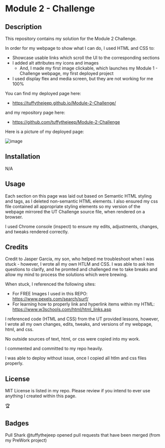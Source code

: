 # Module 2 - Challenge

## Description

This repository contains my solution for the Module 2 Challenge.

In order for my webpage to show what I can do, I used HTML and CSS to:

- Showcase usable links which scroll the UI to the corresponding sections
- I added alt attributes my icons and images
    - And, I made my first image clickable, which launches my Module 1 - Challenge webpage, my first deployed  project
- I used display flex and media screen, but they are not working for me 100%

You can find my deployed page here:

- <https://tuffythejeep.github.io/Module-2-Challenge/>

and my repository page here:
- <https://github.com/tuffythejeep/Module-2-Challenge>

Here is a picture of my deployed page:

![image](https://github.com/tuffythejeep/Module-2-Challenge/assets/167649421/7747266d-62c0-4da8-8b0c-99e7a8638048)

## Installation

N/A

## Usage

Each section on this page was laid out based on Semantic HTML styling and tags, as I deleted non-semantic HTML elements. I also ensured my css file contained all appropriate styling elements so my version of the webpage mirrored the UT Challenge source file, when rendered on a browser.

I used Chrome console (inspect) to ensure my edits, adjustments, changes, and tweaks rendered correctly.

## Credits

Credit to Jasper Garcia, my son, who helped me troubleshoot when I was stuck - however, I wrote all my own HTLM and CSS. I was able to ask him questions to clarify, and he promted and challenged me to take breaks and allow my mind to process the solutions which were brewing.

When stuck, I referenced the following sites:

- For FREE Images I used in this REPO: <https://www.pexels.com/search/surf/>
- For learning how to properly link and hyperlink items within my HTML: <https://www.w3schools.com/html/html_links.asp>

I referenced code (HTML and CSS) from the UT provided lessons, however, I wrote all my own changes, edits, tweaks, and versions of my webpage, html, and css.

No outside sources of text, html, or css were copied into my work.

I commented and committed to my repo heavily.

I was able to deploy without issue, once I copied all htlm and css files properly.

## License

MIT License is listed in my repo. Please review if you intend to ever use anything I created within this page.

🏆

## Badges

Pull Shark
@tuffythejeep opened pull requests that have been merged (from my PreWork project)
